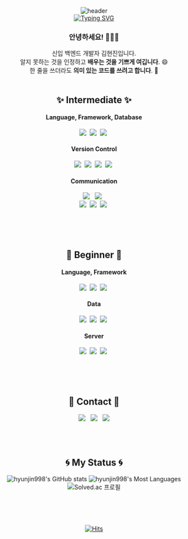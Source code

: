 <!--
**hyunjin998/hyunjin998** is a ✨ _special_ ✨ repository because its `README.md` (this file) appears on your GitHub profile.

Here are some ideas to get you started:

- 🔭 I’m currently working on ...
- 🌱 I’m currently learning ...
- 👯 I’m looking to collaborate on ...
- 🤔 I’m looking for help with ...
- 💬 Ask me about ...
- 📫 How to reach me: ...
- 😄 Pronouns: ...
- ⚡ Fun fact: ...
-->



<!--타이틀 부분-->

<div align="center">
  <img src="https://capsule-render.vercel.app/api?type=waving&color=6994CDEE&text=&animation=twinkling&height=80" alt="header"/>
  <br>
  <a href="https://git.io/typing-svg">
    <img src="https://readme-typing-svg.demolab.com?font=Alkatra&weight=500&size=45&duration=3500&pause=3&color=6994CDEE&center=true&vCenter=true&multiline=true&repeat=true&width=1000&height=100&lines=Welcome+to+hyunjin's+GitHub!👋" alt="Typing SVG"/>
  </a>
</div>



### <div align="center">안녕하세요! 🙇🏻‍♀️</div>
<div align="center">
  신입 백엔드 개발자 김현진입니다. <br>
  알지 못하는 것을 인정하고 <strong>배우는 것을 기쁘게 여깁니다</strong>. 😄 <br>
  한 줄을 쓰더라도 <strong>의미 있는 코드를 쓰려고 합니다</strong>. 🧼 <br>
</div>
<br>


<!--타이틀 부분 끝-->




<!--내용 부분-->

## <div align="center">✨ Intermediate ✨</h3>
#### <div align="center">Language, Framework, Database </div>
<div align="center">
  <img src="https://img.shields.io/badge/Java-ED8B00?style=for-the-badge&logo=openjdk&logoColor=white" />&nbsp
  <img src="https://img.shields.io/badge/Springboot-6DB33F?style=for-the-badge&logo=springboot&logoColor=white" />&nbsp
  <img src="https://img.shields.io/badge/MySQL-005C84?style=for-the-badge&logo=mysql&logoColor=white" />&nbsp
</div>



#### <div align="center">Version Control </div>
<div align="center">
  <img src="https://img.shields.io/badge/git-F05033.svg?style=for-the-badge&logo=git&logoColor=white" />&nbsp
  <img src="https://img.shields.io/badge/github-181717.svg?style=for-the-badge&logo=github&logoColor=white" />&nbsp
  <img src="https://img.shields.io/badge/GitLab-330F63?style=for-the-badge&logo=gitlab&logoColor=white" />&nbsp
  <img src="https://img.shields.io/badge/Jenkins-D24939?style=for-the-badge&logo=Jenkins&logoColor=white" />&nbsp
</div>

#### <div align="center">Communication </div>
<div align="center">
  <div align="center">
  <img src="https://img.shields.io/badge/Slack-4A154B?style=for-the-badge&logo=slack&logoColor=white" /> &nbsp
  <img src="https://img.shields.io/badge/Mattermost-0058CC?style=for-the-badge&logo=Mattermost&logoColor=white" /> &nbsp
</div>
<div align="center">
  <img src="https://img.shields.io/badge/Jira-0052CC?style=for-the-badge&logo=Jira&logoColor=white" />&nbsp
  <img src="https://img.shields.io/badge/Notion-F3F3F3.svg?style=for-the-badge&logo=notion&logoColor=black" />&nbsp
  <img src="https://img.shields.io/badge/figma-F24E1E.svg?style=for-the-badge&logo=figma&logoColor=white" />&nbsp
</div>

<br><br><br>

## <div align="center">🥊 Beginner 🥊</h3>
#### <div align="center">Language, Framework</div>
<div align="center">
  <img src="https://img.shields.io/badge/javascript-F7DF1E.svg?style=for-the-badge&logo=javascript&logoColor=20232a" />&nbsp
  <img src="https://img.shields.io/badge/python-3670A0?style=for-the-badge&logo=python&logoColor=ffdd54" />&nbsp
  <img src="https://img.shields.io/badge/Vue.js-35495E?style=for-the-badge&logo=vue.js&logoColor=4FC08D" />&nbsp
</div>

#### <div align="center">Data </div>
<div align="center">
  <img src="https://img.shields.io/badge/pandas-150458.svg?style=for-the-badge&logo=pandas&logoColor=white" />&nbsp
  <img src="https://img.shields.io/badge/numpy-4d77cf.svg?style=for-the-badge&logo=numpy&logoColor=white" />&nbsp
  <img src="https://img.shields.io/badge/Matplotlib-11557c.svg?style=for-the-badge&logo=Matplotlib&logoColor=white" />&nbsp
</div>

#### <div align="center">Server </div>
<div align="center">
  <img src="https://img.shields.io/badge/AWS-FF9900?style=for-the-badge&logo=amazonaws&logoColor=white" />&nbsp
  <img src="https://img.shields.io/badge/docker-%230db7ed.svg?style=for-the-badge&logo=docker&logoColor=white" />&nbsp
  <img src="https://img.shields.io/badge/nginx-43A047.svg?style=for-the-badge&logo=nginx&logoColor=white" />&nbsp
</div>

<br><br><br>



<!--내용 부분 끝-->





<!--연락-->

## <div align="center">🥕 Contact 🥕</div>
<div align="center">
  <!-- Notion -->
  <a href="https://wise-elephant-82b.notion.site/5905bc9b999a4c38b07b7838f966a360?pvs=4" target="_blank">
    <img src="https://img.shields.io/badge/Notion-F3F3F3.svg?style=for-the-badge&logo=notion&logoColor=black" /></a>
  &nbsp

  <!-- Tistory -->
  <a href="https://hyunjinius998.tistory.com/" target="_blank">
    <img src="https://img.shields.io/badge/Tistory-FF5722?style=for-the-badge&logo=tistory&logoColor=white" /></a>
  &nbsp

  <!-- Email -->
  <a href="mailto:tcmhdn77@naver.com">
    <img src="https://img.shields.io/badge/mail-D14836?style=for-the-badge&logo=gmail&logoColor=white" />
  </a>
</div>
<br><br><br>

<!--연락 부분 끝-->










<!--랭크-->

## <div align="center">🌀 My Status 🌀</h3>
<div align="center">
  <img src="https://github-readme-stats.vercel.app/api?username=hyunjin998&count_private=true" alt="hyunjin998's GitHub stats"/>
  <img src="https://github-readme-stats.vercel.app/api/top-langs/?username=hyunjin998&count_private=true" alt="hyunjin998's Most Languages"/>
  <img src="http://mazassumnida.wtf/api/v2/generate_badge?boj=tcmhdn77" alt="Solved.ac 프로필"/>
</div>

<br><br><br>

<!--랭크 끝-->


[![Hits](https://hits.seeyoufarm.com/api/count/incr/badge.svg?url=https%3A%2F%2Fgithub.com%2Fhyunjin998%2Fhit-counter&count_bg=%2379C83D&title_bg=%23555555&icon=&icon_color=%23E7E7E7&title=hits&edge_flat=false)](https://hits.seeyoufarm.com)

